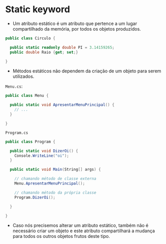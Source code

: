 # Static keyword

- Um atributo estático é um atributo que pertence a um lugar compartilhado da memória, por todos os objetos produzidos.

```cs
public class Circulo {

  public static readonly double PI = 3.14159265;
  public double Raio {get; set;}

}
```

- Métodos estáticos não dependem da criação de um objeto para serem utilizados.


`Menu.cs`:
```cs
public class Menu {

  public static void ApresentarMenuPrincipal() {
    // ...
  }

}
```

`Program.cs`

```cs
public class Program {

  public static void DizerOi() {
    Console.WriteLine("oi");
  } 

  public static void Main(String[] args) {

    // chamando método de classe externa
    Menu.ApresentarMenuPrincipal();

    // chamando método da própria classe
    Program.DizerOi();

  }

}
```

- Caso nós precisemos alterar um atributo estático, também não é necessário criar um objeto e este atributo compartilhará a mudança para todos os outros objetos frutos deste tipo.

